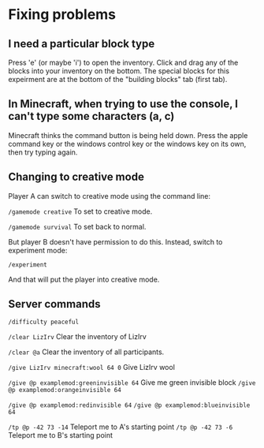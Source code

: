 # Fixing problems

## I need a particular block type

Press 'e' (or maybe 'i') to open the inventory.  Click and drag any of the blocks into your inventory on the bottom.  The special blocks for this expeirment are at the bottom of the "building blocks" tab (first tab).


## In Minecraft, when trying to use the console, I can't type some characters (a, c)

Minecraft thinks the command button is being held down.  Press the apple command key or the windows control key or the windows key on its own, then try typing again.


## Changing to creative mode

Player A can switch to creative mode using the command line:

`/gamemode creative`  To set to creative mode.

`/gamemode survival` To set back to normal.

But player B doesn't have permission to do this.  Instead, switch to experiment mode:

`/experiment`

And that will put the player into creative mode.


## Server commands

`/difficulty peaceful` 

`/clear LizIrv`  Clear the inventory of LizIrv

`/clear @a` Clear the inventory of all participants.

`/give LizIrv minecraft:wool 64 0`  Give LizIrv wool

`/give @p examplemod:greeninvisible 64`  Give me green invisible block
`/give @p examplemod:orangeinvisible 64`

`/give @p examplemod:redinvisible 64`
`/give @p examplemod:blueinvisible 64`

`/tp @p -42 73 -14` Teleport me to A's starting point
`/tp @p -42 73 -6` Teleport me to B's starting point
